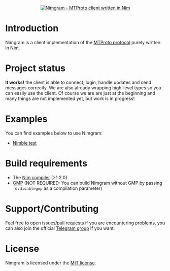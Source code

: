 <p align="center"><a href="https://github.com/nimgram/nimgram"><img src="https://i.lorena.best/nimgram.png" alt="Nimgram - MTProto client written in Nim"></a></p>

# Introduction
Nimgram is a client implementation of the [MTProto protocol](https://core.telegram.org/mtproto) purely written in [Nim](https://github.com/nim-lang/nim). 

# Project status
**It works!** the client is able to connect, login, handle updates and send messages correctly. We are also already wrapping high-level types so you can easily use the client. 
Of course we are are just at the beginning and many things are not implemented yet, but work is in progress!

# Examples
You can find examples below to use Nimgram:

- [Nimble test](https://github.com/nimgram/nimgram/blob/master/tests/test.nim)

# Build requirements
- The [Nim compiler](https://github.com/nim-lang/nim) (>1.2.0)
- [GMP](https://gmplib.org/) (NOT REQUIRED: You can build Nimgram without GMP by passing `-d:disablegmp` as a compilation parameter)

# Support/Contributing
Feel free to open issues/pull requests if you are encountering problems, you can also join the official [Telegram group](https://t.me/nimgramchat) if you want.

# License
Nimgram is licensed under the [MIT license](https://github.com/nimgram/nimgram/blob/master/LICENSE).
